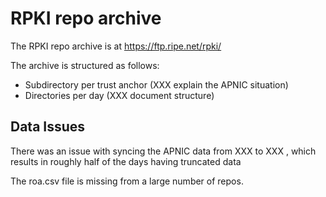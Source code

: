 # RPKI repo archive

The RPKI repo archive is at https://ftp.ripe.net/rpki/ 

The archive is structured as follows:
   * Subdirectory per trust anchor (XXX explain the APNIC situation)
   * Directories per day (XXX document structure)
 
##  Data Issues

There was an issue with syncing the APNIC data from XXX to XXX , which results in roughly half of the days having truncated data

The roa.csv file is missing from a large number of repos.
